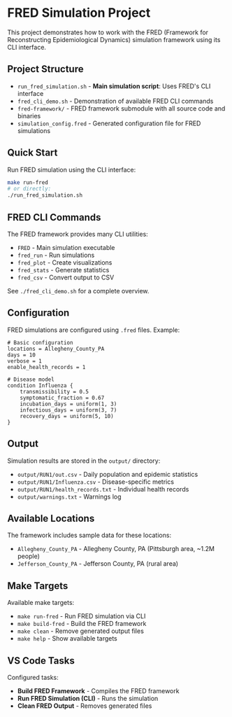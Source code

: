 # FRED Simulation Project

This project demonstrates how to work with the FRED (Framework for Reconstructing Epidemiological Dynamics) simulation framework using its CLI interface.

## Project Structure

- `run_fred_simulation.sh` - **Main simulation script**: Uses FRED's CLI interface
- `fred_cli_demo.sh` - Demonstration of available FRED CLI commands
- `fred-framework/` - FRED framework submodule with all source code and binaries
- `simulation_config.fred` - Generated configuration file for FRED simulations

## Quick Start

Run FRED simulation using the CLI interface:

```bash
make run-fred
# or directly:
./run_fred_simulation.sh
```

## FRED CLI Commands

The FRED framework provides many CLI utilities:

- `FRED` - Main simulation executable
- `fred_run` - Run simulations
- `fred_plot` - Create visualizations
- `fred_stats` - Generate statistics
- `fred_csv` - Convert output to CSV

See `./fred_cli_demo.sh` for a complete overview.

## Configuration

FRED simulations are configured using `.fred` files. Example:

```
# Basic configuration
locations = Allegheny_County_PA
days = 10
verbose = 1
enable_health_records = 1

# Disease model
condition Influenza {
    transmissibility = 0.5
    symptomatic_fraction = 0.67
    incubation_days = uniform(1, 3)
    infectious_days = uniform(3, 7)
    recovery_days = uniform(5, 10)
}
```

## Output

Simulation results are stored in the `output/` directory:
- `output/RUN1/out.csv` - Daily population and epidemic statistics
- `output/RUN1/Influenza.csv` - Disease-specific metrics
- `output/RUN1/health_records.txt` - Individual health records
- `output/warnings.txt` - Warnings log

## Available Locations

The framework includes sample data for these locations:
- `Allegheny_County_PA` - Allegheny County, PA (Pittsburgh area, ~1.2M people)
- `Jefferson_County_PA` - Jefferson County, PA (rural area)

## Make Targets

Available make targets:
- `make run-fred` - Run FRED simulation via CLI
- `make build-fred` - Build the FRED framework
- `make clean` - Remove generated output files
- `make help` - Show available targets

## VS Code Tasks

Configured tasks:
- **Build FRED Framework** - Compiles the FRED framework
- **Run FRED Simulation (CLI)** - Runs the simulation
- **Clean FRED Output** - Removes generated files